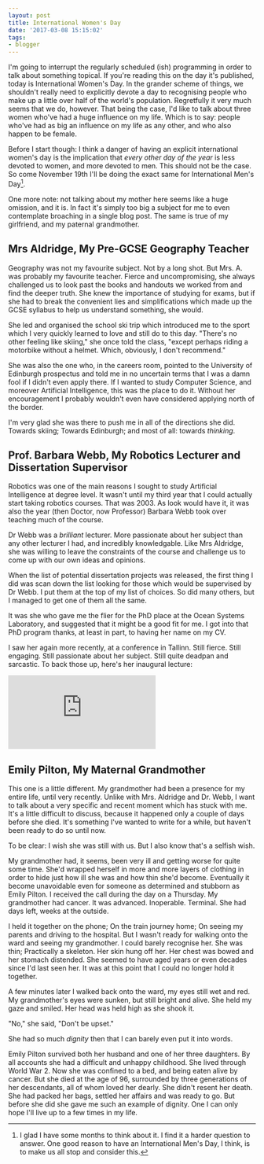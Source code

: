 ```yaml
---
layout: post
title: International Women's Day
date: '2017-03-08 15:15:02'
tags:
- blogger
---
```


I'm going to interrupt the regularly scheduled (ish) programming in order to talk about something topical. If you're reading this on the day it's published, today is International Women's Day. In the grander scheme of things, we shouldn't really need to explicitly devote a day to recognising people who make up a little over half of the world's population. Regretfully it very much seems that we do, however. That being the case, I'd like to talk about three women who've had a huge influence on my life. Which is to say: people who've had as big an influence on my life as any other, and who also happen to be female.

Before I start though: I think a danger of having an explicit international women's day is the implication that *every other day of the year* is less devoted to women, and more devoted to men. This should not be the case. So come November 19th I'll be doing the exact same for International Men's Day[^1].

One more note: not talking about my mother here seems like a huge omission, and it is. In fact it's simply too big a subject for me to even contemplate broaching in a single blog post. The same is true of my girlfriend, and my paternal grandmother. 


## Mrs Aldridge, My Pre-GCSE Geography Teacher

Geography was not my favourite subject. Not by a long shot. But Mrs. A. was probably my favourite teacher. Fierce and uncompromising, she always challenged us to look past the books and handouts we worked from and find the deeper truth. She knew the importance of studying for exams, but if she had to break the convenient lies and simplifications which made up the GCSE syllabus to help us understand something, she would.

She led and organised the school ski trip which introduced me to the sport which I very quickly learned to love and still do to this day. "There's no other feeling like skiing," she once told the class, "except perhaps riding a motorbike without a helmet. Which, obviously, I don't recommend."

She was also the one who, in the careers room, pointed to the University of Edinburgh prospectus and told me in no uncertain terms that I was a damn fool if I didn't even apply there. If I wanted to study Computer Science, and moreover Artificial Intelligence, this was the place to do it. Without her encouragement I probably wouldn't even have considered applying north of the border.

I'm very glad she was there to push me in all of the directions she did. Towards skiing; Towards Edinburgh; and most of all: towards *thinking*.


## Prof. Barbara Webb, My Robotics Lecturer and Dissertation Supervisor

Robotics was one of the main reasons I sought to study Artificial Intelligence at degree level. It wasn't until my third year that I could actually start taking robotics courses. That was 2003. As look would have it, it was also the year (then Doctor, now Professor) Barbara Webb took over teaching much of the course.

Dr Webb was a *brilliant* lecturer. More passionate about her subject than any other lecturer I had, and incredibly knowledgable. Like Mrs Aldridge, she was willing to leave the constraints of the course and challenge us to come up with our own ideas and opinions.

When the list of potential dissertation projects was released, the first thing I did was scan down the list looking for those which would be supervised by Dr Webb. I put them at the top of my list of choices. So did many others, but I managed to get one of them all the same.

It was she who gave me the flier for the PhD place at the Ocean Systems Laboratory, and suggested that it might be a good fit for me. I got into that PhD program thanks, at least in part, to having her name on my CV.

I saw her again more recently, at a conference in Tallinn. Still fierce. Still engaging. Still passionate about her subject. Still quite deadpan and sarcastic. To back those up, here's her inaugural lecture:

<div>
<div class="videoWrapper">
<iframe src="https://www.youtube.com/embed/aMeKvWU1CnQ" frameborder="0" allowfullscreen></iframe>
</div>
</div>


## Emily Pilton, My Maternal Grandmother

This one is a little different. My grandmother had been a presence for my entire life, until very recently. Unlike with Mrs. Aldridge and Dr. Webb, I want to talk about a very specific  and recent moment which has stuck with me. It's a little difficult to discuss, because it happened only a couple of days before she died. It's something I've wanted to write for a while, but haven't been ready to do so until now.

To be clear: I wish she was still with us. But I also know that's a selfish wish.

My grandmother had, it seems, been very ill and getting worse for quite some time. She'd wrapped herself in more and more layers of clothing in order to hide just how ill she was and how thin she'd become. Eventually it become unavoidable even for someone as determined and stubborn as Emily Pilton. I received the call during the day on a Thursday. My grandmother had cancer. It was advanced. Inoperable. Terminal. She had days left, weeks at the outside.

I held it together on the phone; On the train journey home; On seeing my parents and driving to the hospital. But I wasn't ready for walking onto the ward and seeing my grandmother. I could barely recognise her. She was thin; Practically a skeleton. Her skin hung off her. Her chest was bowed and her stomach distended. She seemed to have aged years or even decades since I'd last seen her. It was at this point that I could no longer hold it together.

A few minutes later I walked back onto the ward, my eyes still wet and red. My grandmother's eyes were sunken, but still bright and alive. She held my gaze and smiled. Her head was held high as she shook it.

"No," she said, "Don't be upset."

She had so much *dignity* then that I can barely even put it into words.

Emily Pilton survived both her husband and one of her three daughters. By all accounts she had a difficult and unhappy childhood. She lived through World War 2. Now she was confined to a bed, and being eaten alive by cancer. But she died at the age of 96, surrounded by three generations of her descendants, all of whom loved her dearly. She didn't resent her death. She had packed her bags, settled her affairs and was ready to go. But before she did she gave me such an example of dignity. One I can only hope I'll live up to a few times in my life.



[^1]: I glad I have some months to think about it. I find it a harder question to answer. One good reason to have an International Men's Day, I think, is to make us all stop and consider this.